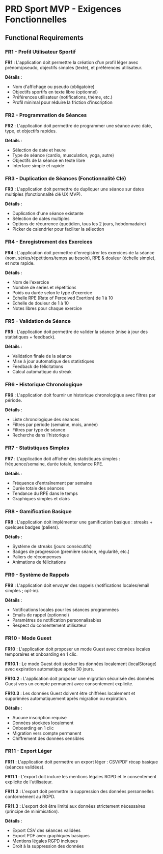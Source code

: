 # PRD Sport MVP - Exigences Fonctionnelles

## Functional Requirements

### FR1 - Profil Utilisateur Sportif

**FR1** : L'application doit permettre la création d'un profil léger avec prénom/pseudo, objectifs simples (texte), et préférences utilisateur.

**Détails** :
- Nom d'affichage ou pseudo (obligatoire)
- Objectifs sportifs en texte libre (optionnel)
- Préférences utilisateur (notifications, thème, etc.)
- Profil minimal pour réduire la friction d'inscription

### FR2 - Programmation de Séances

**FR2** : L'application doit permettre de programmer une séance avec date, type, et objectifs rapides.

**Détails** :
- Sélection de date et heure
- Type de séance (cardio, musculation, yoga, autre)
- Objectifs de la séance en texte libre
- Interface simple et rapide

### FR3 - Duplication de Séances (Fonctionnalité Clé)

**FR3** : L'application doit permettre de dupliquer une séance sur dates multiples (fonctionnalité clé UX MVP).

**Détails** :
- Duplication d'une séance existante
- Sélection de dates multiples
- Options de récurrence (quotidien, tous les 2 jours, hebdomadaire)
- Picker de calendrier pour faciliter la sélection

### FR4 - Enregistrement des Exercices

**FR4** : L'application doit permettre d'enregistrer les exercices de la séance (nom, séries/répétitions/temps au besoin), RPE & douleur (échelle simple), et note rapide.

**Détails** :
- Nom de l'exercice
- Nombre de séries et répétitions
- Poids ou durée selon le type d'exercice
- Échelle RPE (Rate of Perceived Exertion) de 1 à 10
- Échelle de douleur de 1 à 10
- Notes libres pour chaque exercice

### FR5 - Validation de Séance

**FR5** : L'application doit permettre de valider la séance (mise à jour des statistiques + feedback).

**Détails** :
- Validation finale de la séance
- Mise à jour automatique des statistiques
- Feedback de félicitations
- Calcul automatique du streak

### FR6 - Historique Chronologique

**FR6** : L'application doit fournir un historique chronologique avec filtres par période.

**Détails** :
- Liste chronologique des séances
- Filtres par période (semaine, mois, année)
- Filtres par type de séance
- Recherche dans l'historique

### FR7 - Statistiques Simples

**FR7** : L'application doit afficher des statistiques simples : fréquence/semaine, durée totale, tendance RPE.

**Détails** :
- Fréquence d'entraînement par semaine
- Durée totale des séances
- Tendance du RPE dans le temps
- Graphiques simples et clairs

### FR8 - Gamification Basique

**FR8** : L'application doit implémenter une gamification basique : streaks + quelques badges (paliers).

**Détails** :
- Système de streaks (jours consécutifs)
- Badges de progression (première séance, régularité, etc.)
- Paliers de récompenses
- Animations de félicitations

### FR9 - Système de Rappels

**FR9** : L'application doit envoyer des rappels (notifications locales/email simples ; opt-in).

**Détails** :
- Notifications locales pour les séances programmées
- Emails de rappel (optionnel)
- Paramètres de notification personnalisables
- Respect du consentement utilisateur

### FR10 - Mode Guest

**FR10** : L'application doit proposer un mode Guest avec données locales temporaires et onboarding en 1 clic.

**FR10.1** : Le mode Guest doit stocker les données localement (localStorage) avec expiration automatique après 30 jours.

**FR10.2** : L'application doit proposer une migration sécurisée des données Guest vers un compte permanent avec consentement explicite.

**FR10.3** : Les données Guest doivent être chiffrées localement et supprimées automatiquement après migration ou expiration.

**Détails** :
- Aucune inscription requise
- Données stockées localement
- Onboarding en 1 clic
- Migration vers compte permanent
- Chiffrement des données sensibles

### FR11 - Export Léger

**FR11** : L'application doit permettre un export léger : CSV/PDF récap basique (séances validées).

**FR11.1** : L'export doit inclure les mentions légales RGPD et le consentement explicite de l'utilisateur.

**FR11.2** : L'export doit permettre la suppression des données personnelles conformément au RGPD.

**FR11.3** : L'export doit être limité aux données strictement nécessaires (principe de minimisation).

**Détails** :
- Export CSV des séances validées
- Export PDF avec graphiques basiques
- Mentions légales RGPD incluses
- Droit à la suppression des données
